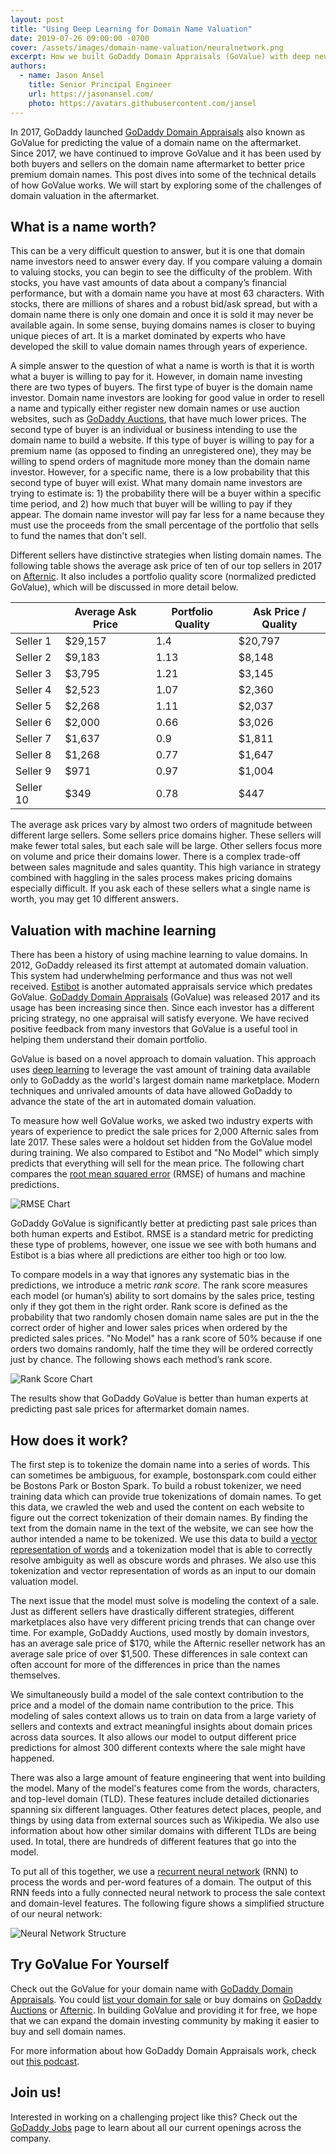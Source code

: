 ```yaml
---
layout: post
title: "Using Deep Learning for Domain Name Valuation"
date: 2019-07-26 09:00:00 -0700
cover: /assets/images/domain-name-valuation/neuralnetwork.png
excerpt: How we built GoDaddy Domain Appraisals (GoValue) with deep neural networks and achieved accuracy better than a human expert.
authors:
  - name: Jason Ansel
    title: Senior Principal Engineer
    url: https://jasonansel.com/
    photo: https://avatars.githubusercontent.com/jansel
---
```


In 2017, GoDaddy launched [GoDaddy Domain Appraisals] also known
as GoValue for predicting the value of a domain name on the aftermarket.
Since 2017, we have continued to improve GoValue and it has been used by both
buyers and sellers on the domain name aftermarket to better price premium
domain names.  This post dives into some of the technical details of how
GoValue works.  We will start by exploring some of the challenges of domain
valuation in the aftermarket.

[GoDaddy Domain Appraisals]: https://www.godaddy.com/domain-value-appraisal


## What is a name worth?

This can be a very difficult question to answer, but it is one that domain name
investors need to answer every day.  If you compare valuing a domain to valuing
stocks, you can begin to see the difficulty of the problem.  With stocks,
you have vast amounts of data about a company’s financial performance,
but with a domain name you have at most 63 characters.  With stocks, there
are millions of shares and a robust bid/ask spread, but with a domain name
there is only one domain and once it is sold it may never be available again.
In some sense, buying domains names is closer to buying unique pieces of art.
It is a market dominated by experts who have developed the skill to value
domain names through years of experience.

A simple answer to the question of what a name is worth is that it is
worth what a buyer is willing to pay for it.  However, in domain name
investing there are two types of buyers.  The first type of buyer is the
domain name investor.  Domain name investors are looking for good value in
order to resell a name and typically either register new domain names or use
auction websites, such as [GoDaddy Auctions],
that have much lower prices.  The second type of buyer is an individual or
business intending to use the domain name to build a website.  If this
type of buyer is willing to pay for a premium name (as opposed to finding an
unregistered one), they may be willing to spend orders of magnitude more
money than the domain name investor.  However, for a specific name, there
is a low probability that this second type of buyer will exist.  What many domain
name investors are trying to estimate is: 1) the probability there will be
a buyer within a specific time period, and 2) how much that buyer will be
willing to pay if they appear.  The domain name investor will pay far less
for a name because they must use the proceeds from the small percentage of
the portfolio that sells to fund the names that don't sell.

Different sellers have distinctive strategies when listing domain names.
The following table shows the average ask price of ten of our top sellers in
2017 on [Afternic].  It also includes a portfolio quality score (normalized
predicted GoValue), which will be discussed in more detail below.


|           | Average Ask Price | Portfolio Quality | Ask Price / Quality |
|-----------|-------------------|-------------------|---------------------|
| Seller 1  | $29,157           | 1.4               | $20,797             |
| Seller 2  | $9,183            | 1.13              | $8,148              |
| Seller 3  | $3,795            | 1.21              | $3,145              |
| Seller 4  | $2,523            | 1.07              | $2,360              |
| Seller 5  | $2,268            | 1.11              | $2,037              |
| Seller 6  | $2,000            | 0.66              | $3,026              |
| Seller 7  | $1,637            | 0.9               | $1,811              |
| Seller 8  | $1,268            | 0.77              | $1,647              |
| Seller 9  | $971              | 0.97              | $1,004              |
| Seller 10 | $349              | 0.78              | $447                |


The average ask prices vary by almost two orders of magnitude between
different large sellers.  Some sellers price domains higher.  These sellers
will make fewer total sales, but each sale will be large.  Other sellers focus
more on volume and price their domains lower.  There is a complex trade-off
between sales magnitude and sales quantity.  This high variance in strategy
combined with haggling in the sales process makes pricing domains especially
difficult. If you ask each of these sellers what a single name is worth,
you may get 10 different answers.

[GoDaddy Auctions]: https://auctions.godaddy.com/
[Afternic]: https://www.afternic.com/


## Valuation with machine learning

There has been a history of using machine learning to value domains.
In 2012, GoDaddy released its first attempt at automated domain
valuation.  This system had underwhelming performance and thus
was not well received.  [Estibot] is another
automated appraisals service which predates GoValue.
[GoDaddy Domain Appraisals]
(GoValue) was released 2017 and its usage has been increasing since then.
Since each investor has a different pricing strategy, no one appraisal will
satisfy everyone.  We have recived positive feedback from many investors that
GoValue is a useful tool in helping them understand their domain portfolio.

GoValue is based on a novel approach to domain valuation.  This approach uses
[deep learning] to leverage the
vast amount of training data available only to GoDaddy as the world's largest
domain name marketplace.  Modern techniques and unrivaled amounts
of data have allowed GoDaddy to advance the state of the art in automated
domain valuation.

To measure how well GoValue works, we asked two industry experts with years of
experience to predict the sale prices for 2,000 Afternic sales from late 2017.
These sales were a holdout set hidden from the GoValue model during training.
We also compared to Estibot and "No Model" which simply predicts that
everything will sell for the mean price.  The following chart compares the
[root mean squared error]
(RMSE) of humans and machine predictions.

![RMSE Chart](/engineering/assets/images/domain-name-valuation/rmse.png)

GoDaddy GoValue is significantly better at predicting past
sale prices than both human experts and Estibot.  RMSE is a standard metric for
predicting these type of problems, however, one issue we see with both humans
and Estibot is a bias where all predictions are either too high or too low.

To compare models in a way that ignores any systematic bias in the predictions,
we introduce a metric _rank score._  The rank score measures each model (or
human’s) ability to sort domains by the sales price, testing only if they
got them in the right order.  Rank score is defined as the probability that
two randomly chosen domain name sales are put in the the correct order of
higher and lower sales prices when ordered by the predicted sales prices.
"No Model" has a rank score of 50% because if one orders two domains
randomly, half the time they will be ordered correctly just by chance.
The following shows each method’s rank score.

![Rank Score Chart](/engineering/assets/images/domain-name-valuation/rankscore.png)

The results show that GoDaddy GoValue is better than human experts at
predicting past sale prices for aftermarket domain names.

[Estibot]: http://estibot.com
[deep learning]: https://en.wikipedia.org/wiki/Deep_learning
[root mean squared error]: https://en.wikipedia.org/wiki/Root-mean-square_deviation


## How does it work?

The first step is to tokenize the domain name into a series of words.  This can
sometimes be ambiguous, for example, bostonspark.com could either be Bostons
Park or Boston Spark.  To build a robust tokenizer, we need training data
which can provide true tokenizations of domain names. To get this data,
we crawled the web and used the content on each website to figure out the
correct tokenization of their domain names.  By finding the text from the
domain name in the text of the website, we can see how the author intended
a name to be tokenized.  We use this data to build a
[vector representation of words]
and a tokenization model that is able to correctly resolve ambiguity as
well as obscure words and phrases.  We also use this tokenization and vector
representation of words as an input to our domain valuation model.

The next issue that the model must solve is modeling the context of a sale.
Just as different sellers have drastically different strategies, different
marketplaces also have very different pricing trends that can change over time.
For example, GoDaddy Auctions, used mostly by domain investors, has an average
sale price of $170, while the Afternic reseller network has an average sale
price of over $1,500.  These differences in sale context can often account
for more of the differences in price than the names themselves.

We simultaneously build a model of the sale context contribution to the price
and a model of the domain name contribution to the price.  This modeling of
sales context allows us to train on data from a large variety of sellers
and contexts and extract meaningful insights about domain prices across
data sources.  It also allows our model to output different price predictions
for almost 300 different contexts where the sale might have happened.

There was also a large amount of feature engineering that went into building
the model.  Many of the model's features come from the words, characters,
and top-level domain (TLD).  These features include detailed dictionaries
spanning six different languages.  Other features detect places,
people, and things by using data from external sources such as Wikipedia.
We also use information about how other similar domains with different TLDs
are being used.  In total, there are hundreds of different features that go
into the model.

To put all of this together, we use a [recurrent neural
network] (RNN) to
process the words and per-word features of a domain.   The output of this
RNN feeds into a fully connected neural network to process the sale context
and domain-level features.  The following figure shows a simplified structure
of our neural network:

![Neural Network Structure](/engineering/assets/images/domain-name-valuation/neuralnetwork.png)

[vector representation of words]: http://papers.nips.cc/paper/5021-distributed-representations-of-words-and-phrases-and-their-compositionality.pdf
[recurrent neural network]: https://en.wikipedia.org/wiki/Recurrent_neural_network


## Try GoValue For Yourself

Check out the GoValue for your domain name with [GoDaddy Domain Appraisals].
You could [list your domain for sale] or buy domains on [GoDaddy Auctions]
or [Afternic].  In building GoValue and providing it for free, we hope that
we can expand the domain investing community by making it easier to buy and
sell domain names.

For more information about how GoDaddy Domain Appraisals work, check out
[this podcast].

[list your domain for sale]: https://www.godaddy.com/garage/unearth-your-gold-mine-how-to-list-domain-names-for-sale/
[GoDaddy Auctions]: https://auctions.godaddy.com/
[Afternic]: https://www.afternic.com/
[this podcast]: https://blogs.nvidia.com/blog/2018/03/08/ai-podcast-godaddy-ai-to-domains/


## Join us!

Interested in working on a challenging project like this? Check out the
[GoDaddy Jobs] page to learn about all our current openings across the company.

[GoDaddy Jobs]: https://careers.godaddy.com/

